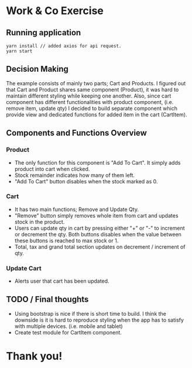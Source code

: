 # Work & Co Exercise

## Running application

```
yarn install // added axios for api request.
yarn start
```

## Decision Making

The example consists of mainly two parts; Cart and Products.
I figured out that Cart and Product shares same component (Product), it was hard to maintain different styling while keeping one another.
Also, since cart component has different functionalities with product component, (i.e. remove item, update qty) I decided to build separate component which provide view and dedicated functions for added item in the cart (CartItem).

## Components and Functions Overview

### Product

- The only function for this component is "Add To Cart". It simply adds product into cart when clicked.
- Stock remainder indicates how many of them left.
- "Add To Cart" button disables when the stock marked as 0.

### Cart

- It has two main functions; Remove and Update Qty.
- "Remove" button simply removes whole item from cart and updates stock in the product.
- Users can update qty in cart by pressing either "+" or "-" to increment or decrement the qty. Both buttons disables when the value between these buttons is reached to max stock or 1.
- Total, tax and grand total section updates on decrement / increment of qty.

### Update Cart

- Alerts user that cart has been updated.

## TODO / Final thoughts

- Using bootstrap is nice if there is short time to build. I think the downside is it is hard to reproduce styling when the app has to satisfy with multiple devices. (i.e. mobile and tablet)
- Create test module for CartItem component.

# Thank you!
